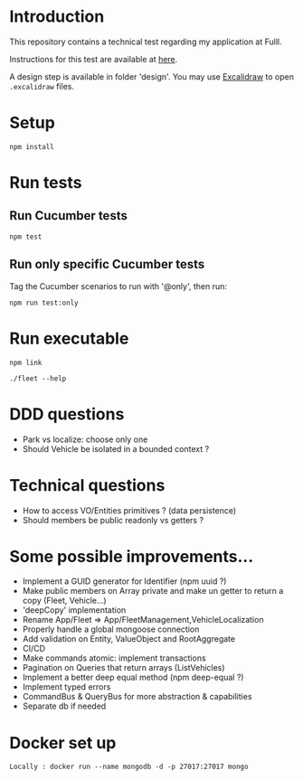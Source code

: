 # Introduction

This repository contains a technical test regarding my application at Fulll.

Instructions for this test are available at [here](https://github.com/fulll/hiring/blob/master/Backend/ddd-and-cqrs-intermediare-senior.md).

A design step is available in folder 'design'. You may use [Excalidraw](https://excalidraw.com/) to open `.excalidraw` files.

# Setup

```
npm install
```

# Run tests

## Run Cucumber tests

```
npm test
```

## Run only specific Cucumber tests

Tag the Cucumber scenarios to run with '@only', then run:

```
npm run test:only
```

# Run executable

```
npm link
```

```
./fleet --help
```

# DDD questions

- Park vs localize: choose only one
- Should Vehicle be isolated in a bounded context ?

# Technical questions

- How to access VO/Entities primitives ? (data persistence)
- Should members be public readonly vs getters ?

# Some possible improvements...

- Implement a GUID generator for Identifier (npm uuid ?)
- Make public members on Array private and make un getter to return a copy (Fleet, Vehicle...)
- 'deepCopy' implementation
- Rename App/Fleet => App/FleetManagement,VehicleLocalization
- Properly handle a global mongoose connection
- Add validation on Entity, ValueObject and RootAggregate
- CI/CD
- Make commands atomic: implement transactions
- Pagination on Queries that return arrays (ListVehicles)
- Implement a better deep equal method (npm deep-equal ?)
- Implement typed errors
- CommandBus & QueryBus for more abstraction & capabilities
- Separate db if needed

# Docker set up

```
Locally : docker run --name mongodb -d -p 27017:27017 mongo
```
